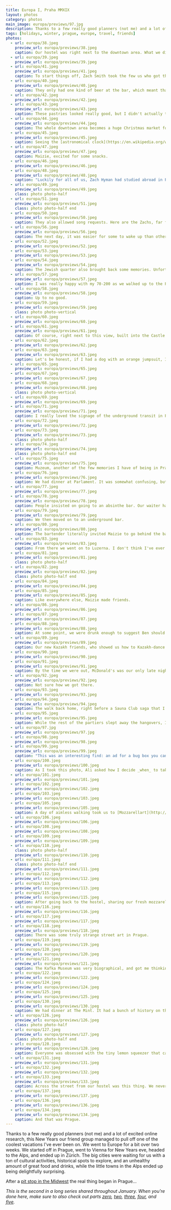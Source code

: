 ```yaml
---
title: Europa I, Praha MMXIX
layout: photos
category: photos
main_image: europa/previews/97.jpg
description: Thanks to a few really good planners (not me) and a lot of excited online research, this New Years our friend group managed to pull off one of the coolest vacations I've ever been on. We went to Europe for a bit over two weeks. We started off in Prague, went to Vienna for New Years eve, headed to the Alps, and ended up in Zürich. The big cities were waiting for us with a ton of cultural activities, historical spots to explore, and an unhealthy amount of great food and drinks, while the little towns in the Alps ended up being delightfully surprising.
tags: [holidays, winter, prague, europe, travel, friends]
photos:
  - url: europa/38.jpeg
    preview_url: europa/previews/38.jpeg
    caption: Our hostel was right next to the downtown area. What we didn't know was that it also happened to be the red light district.
  - url: europa/39.jpeg
    preview_url: europa/previews/39.jpeg
  - url: europa/41.jpeg
    preview_url: europa/previews/41.jpeg
    caption: To start things off, Zach Smith took the few us who got there first to [U Fleků](https://en.wikipedia.org/wiki/U_Flek%C5%AF), one of the oldest breweries in Prague at 500+ years old. This was the second of many accordion players we saw there.
  - url: europa/40.jpeg
    preview_url: europa/previews/40.jpeg
    caption: They only had one kind of beer at the bar, which meant that waiters would walk around with trays full of mugs of beer and [Becherovka](https://en.wikipedia.org/wiki/Becherovka), the local spirit, asking if you wanted a new one and simply taking tabs on a little piece of paper that stayed at the table. I thought by the end of dinner things would look like this, but we didn't have that much.
  - url: europa/42.jpeg
    preview_url: europa/previews/42.jpeg
  - url: europa/43.jpeg
    preview_url: europa/previews/43.jpeg
    caption: These pastries looked really good, but I didn't actually try them.
  - url: europa/44.jpeg
    preview_url: europa/previews/44.jpeg
    caption: The whole downtown area becomes a huge Christmas market for the holidays, petting zoo included.
  - url: europa/45.jpeg
    preview_url: europa/previews/45.jpeg
    caption: Seeing the [astronomical clock](https://en.wikipedia.org/wiki/Prague_astronomical_clock) in Old Prague's Main Square is one of the few memories I have of the time I went to the Czech Republic with my parents in 2001. I remember it being touristy then, but the crowds were pretty insane.
  - url: europa/47.jpeg
    preview_url: europa/previews/47.jpeg
    caption: Maizie, excited for some snacks.
  - url: europa/46.jpeg
    preview_url: europa/previews/46.jpeg
  - url: europa/48.jpeg
    preview_url: europa/previews/48.jpeg
    caption: "Luckily for all of us, Zach Hyman had studied abroad in Prague, and knew how to get us away from the super touristy areas. He insisted that we go to The Pub for its competitive drinking. While we initially shied away from it, it caught on really quickly. It's a really simple concept: you have a tap at your table, and you can serve yourself as much as you want. What's poured from each table is tracked and shown on a monitor, and you compete not just across the room with the other tables, but also the N other locations across the rest of Prague, Czechia, and Europe. Genius."
  - url: europa/49.jpeg
    preview_url: europa/previews/49.jpeg
    class: photo photo-half
  - url: europa/51.jpeg
    preview_url: europa/previews/51.jpeg
    class: photo photo-half end
  - url: europa/50.jpeg
    preview_url: europa/previews/50.jpeg
    caption: They also allowed song requests. Here are the Zachs, far from the shallow.
  - url: europa/56.jpeg
    preview_url: europa/previews/56.jpeg
    caption: The next day, it was easier for some to wake up than others, but we went on an amazing walking tour. Our guide was way overqualified, holding masters degrees in Slavic history/international relations, and doing this between jobs. He was from the US, had married a Czech woman, and was about to start off as the director of some foundation. I asked him for some history book recommendations. Now I have a bunch of Tim Snyder and Simon Winder books on my to-read list.
  - url: europa/52.jpeg
    preview_url: europa/previews/52.jpeg
  - url: europa/53.jpeg
    preview_url: europa/previews/53.jpeg
  - url: europa/54.jpeg
    preview_url: europa/previews/54.jpeg
    caption: The Jewish quarter also brought back some memories. Unfortunately we didn't spend as much time there as I would have liked.
  - url: europa/57.jpeg
    preview_url: europa/previews/57.jpeg
    caption: I was really happy with my 70-200 as we walked up to the Prague Castle.
  - url: europa/58.jpeg
    preview_url: europa/previews/58.jpeg
    caption: Up to no good.
  - url: europa/59.jpeg
    preview_url: europa/previews/59.jpeg
    class: photo photo-vertical
  - url: europa/60.jpeg
    preview_url: europa/previews/60.jpeg
  - url: europa/61.jpeg
    preview_url: europa/previews/61.jpeg
    caption: Of course, right next to this view, built into the Castle wall, and next to the vineyard was a Starbucks. 🤦‍♂️
  - url: europa/62.jpeg
    preview_url: europa/previews/62.jpeg
  - url: europa/63.jpeg
    preview_url: europa/previews/63.jpeg
    caption: Let's be honest, if I had a dog with an orange jumpsuit, I'd also give him a photoshoot.
  - url: europa/65.jpeg
    preview_url: europa/previews/65.jpeg
  - url: europa/67.jpeg
    preview_url: europa/previews/67.jpeg
  - url: europa/68.jpeg
    preview_url: europa/previews/68.jpeg
    class: photo photo-vertical
  - url: europa/69.jpeg
    preview_url: europa/previews/69.jpeg
  - url: europa/71.jpeg
    preview_url: europa/previews/71.jpeg
    caption: I really loved the signage of the underground transit in Prague. It blew my mind that Prague has contactless payments for public transit, while places like San Francisco or New York don’t. Buying a BART ticket is a mess even if you know what you’re doing. I literally bought my metro pass here with Apple Pay in seconds.
  - url: europa/72.jpeg
    preview_url: europa/previews/72.jpeg
  - url: europa/73.jpeg
    preview_url: europa/previews/73.jpeg
    class: photo photo-half
  - url: europa/74.jpeg
    preview_url: europa/previews/74.jpeg
    class: photo photo-half end
  - url: europa/75.jpeg
    preview_url: europa/previews/75.jpeg
    caption: Muzeum, another of the few memories I have of being in Prague as an 8 year old.
  - url: europa/76.jpeg
    preview_url: europa/previews/76.jpeg
    caption: We had dinner at Parlament. It was somewhat confusing, but their dumplings were amazing. Also, not sure what the hell was going on in their ceiling.
  - url: europa/77.jpeg
    preview_url: europa/previews/77.jpeg
  - url: europa/78.jpeg
    preview_url: europa/previews/78.jpeg
    caption: People insisted on going to an absinthe bar. Our waiter had quite a spiel.
  - url: europa/79.jpeg
    preview_url: europa/previews/79.jpeg
    caption: We then moved on to an underground bar.
  - url: europa/80.jpeg
    preview_url: europa/previews/80.jpeg
    caption: The bartender literally invited Maizie to go behind the bar to pick songs to play off of YouTube. It quickly became a Latin dance club. This was indirectly my fault.
  - url: europa/83.jpeg
    preview_url: europa/previews/83.jpeg
    caption: From there we went on to Luzerna. I don't think I've ever seen Zach Hyman this happy before.
  - url: europa/81.jpeg
    preview_url: europa/previews/81.jpeg
    class: photo photo-half
  - url: europa/82.jpeg
    preview_url: europa/previews/82.jpeg
    class: photo photo-half end
  - url: europa/84.jpeg
    preview_url: europa/previews/84.jpeg
  - url: europa/85.jpeg
    preview_url: europa/previews/85.jpeg
    caption: Like everywhere else, Maizie made friends.
  - url: europa/86.jpeg
    preview_url: europa/previews/86.jpeg
  - url: europa/87.jpeg
    preview_url: europa/previews/87.jpeg
  - url: europa/88.jpeg
    preview_url: europa/previews/88.jpeg
    caption: At some point, we were drunk enough to suggest Ben should start curling his mustache.
  - url: europa/89.jpeg
    preview_url: europa/previews/89.jpeg
    caption: Our new Kazakh friends, who showed us how to Kazakh-dance.
  - url: europa/90.jpeg
    preview_url: europa/previews/90.jpeg
  - url: europa/91.jpeg
    preview_url: europa/previews/91.jpeg
    caption: By the time we were out, McDonald's was our only late night food option left. At 4am, I thought it'd be a good idea to take advantage of the fact that in Czech McDonald's you can order beer.
  - url: europa/92.jpeg
    preview_url: europa/previews/92.jpeg
    caption: Not sure how we got there.
  - url: europa/93.jpeg
    preview_url: europa/previews/93.jpeg
  - url: europa/94.jpeg
    preview_url: europa/previews/94.jpeg
    caption: The walk back home, right before a Sauna Club saga that I unfortunately missed and can't recount.
  - url: europa/95.jpeg
    preview_url: europa/previews/95.jpeg
    caption: While the rest of the partiers slept away the hangovers, I woke up early and went to meet Danny and Ali for breakfast and to walk in other neighborhoods. We found it oddly quiet, with businesses closed and very few people walking in the streets. It made us wonder whether non-touristy Prague is super empty all year, or if it was just the holidays' effect.
  - url: europa/97.jpg
    preview_url: europa/previews/97.jpg
  - url: europa/98.jpeg
    preview_url: europa/previews/98.jpeg
  - url: europa/99.jpeg
    preview_url: europa/previews/99.jpeg
    caption: "This was an interesting find: an ad for a bug box you can install in your garden or in a public space to attract and encourage bugs that have lost their natural habitat because of urban development."
  - url: europa/100.jpeg
    preview_url: europa/previews/100.jpeg
    caption: As I took this photo, Ali asked how I decide _when_ to take a photo, or _what_ is a scene worth photographing. I had no idea how to answer. I said something along the lines of “The light. It is pretty.” but couldn’t really be more specific than that.
  - url: europa/101.jpeg
    preview_url: europa/previews/101.jpeg
  - url: europa/102.jpeg
    preview_url: europa/previews/102.jpeg
  - url: europa/103.jpeg
    preview_url: europa/previews/103.jpeg
  - url: europa/105.jpeg
    preview_url: europa/previews/105.jpeg
    caption: A day of aimless walking took us to [Mozzarellart](http://mozzarellart.com/). Marco, the shopkeeper, gave us a lot of tasty samples, and good advice about things to do in Prague. We talked with him for a while, and got to hear about how he ended up there. He said business is much better in Czechia compared to Italy, so he moved here 6 years ago from Puglia. I regret not asking if I could take his portrait.
  - url: europa/106.jpeg
    preview_url: europa/previews/106.jpeg
  - url: europa/108.jpeg
    preview_url: europa/previews/108.jpeg
  - url: europa/109.jpeg
    preview_url: europa/previews/109.jpeg
  - url: europa/110.jpeg
    class: photo photo-half
    preview_url: europa/previews/110.jpeg
  - url: europa/111.jpeg
    class: photo photo-half end
    preview_url: europa/previews/111.jpeg
  - url: europa/112.jpeg
    preview_url: europa/previews/112.jpeg
  - url: europa/113.jpeg
    preview_url: europa/previews/113.jpeg
  - url: europa/115.jpeg
    preview_url: europa/previews/115.jpeg
    caption: After going back to the hostel, sharing our fresh mozzarella and cold cuts with our hungover friends, and all grabbing lunch together, Danny and I walked along the river to the Kafka museum. Everyone else tried to go to the Jewish Museum, but got there as it was closing. Instead, they settled for the Sex Machines Museum.
  - url: europa/116.jpeg
    preview_url: europa/previews/116.jpeg
  - url: europa/117.jpeg
    preview_url: europa/previews/117.jpeg
  - url: europa/118.jpeg
    preview_url: europa/previews/118.jpeg
    caption: There was some truly strange street art in Prague.
  - url: europa/119.jpeg
    preview_url: europa/previews/119.jpeg
  - url: europa/120.jpeg
    preview_url: europa/previews/120.jpeg
  - url: europa/121.jpeg
    preview_url: europa/previews/121.jpeg
    caption: The Kafka Museum was very biographical, and got me thinking about my own identity. They did a good job stretching the little material they had - mostly quotes from his letters, a few of his published works, and some photographs - to paint a complex picture of the author. I didn't know that he was so conflicted about his Jewish identity, nor that he embraced it so much towards the end of his life. They also talked a lot about his works, and while now I have bumped his novels a few spots in my list, I am happy that Danny convinced me to read a few of his short stories ahead of our trip. I really enjoyed [In the Penal Colony](http://johnstoi.web.viu.ca//kafka/inthepenalcolony.htm) and its questioning of moral relativism.
  - url: europa/122.jpeg
    preview_url: europa/previews/122.jpeg
  - url: europa/124.jpeg
    preview_url: europa/previews/124.jpeg
  - url: europa/125.jpeg
    preview_url: europa/previews/125.jpeg
  - url: europa/130.jpeg
    preview_url: europa/previews/130.jpeg
    caption: We had dinner at The Mint. It had a bunch of history on their menus about the old currency used in the city, but while that was interesting, I mostly thought about the ridiculously large portion of pork knuckle in front of me.
  - url: europa/126.jpeg
    preview_url: europa/previews/126.jpeg
    class: photo photo-half
  - url: europa/127.jpeg
    preview_url: europa/previews/127.jpeg
    class: photo photo-half end
  - url: europa/128.jpeg
    preview_url: europa/previews/128.jpeg
    caption: Everyone was obsessed with the tiny lemon squeezer that came with the tea set.
  - url: europa/131.jpeg
    preview_url: europa/previews/131.jpeg
  - url: europa/132.jpeg
    preview_url: europa/previews/132.jpeg
  - url: europa/133.jpeg
    preview_url: europa/previews/133.jpeg
    caption: Across the street from our hostel was this thing. We never figured out what was up with the č's, but it looked like some kind of theater.
  - url: europa/137.jpeg
    preview_url: europa/previews/137.jpeg
  - url: europa/136.jpeg
    preview_url: europa/previews/136.jpeg
  - url: europa/134.jpeg
    preview_url: europa/previews/134.jpeg
    caption: And that was Prague.
---
```


Thanks to a few really good planners (not me) and a lot of excited online research, this New Years our friend group managed to pull off one of the coolest vacations I've ever been on. We went to Europe for a bit over two weeks. We started off in Prague, went to Vienna for New Years eve, headed to the Alps, and ended up in Zürich. The big cities were waiting for us with a ton of cultural activities, historical spots to explore, and an unhealthy amount of great food and drinks, while the little towns in the Alps ended up being delightfully surprising.

After a [pit stop in the Midwest](/photos/2020/01/20/chindy/) the real thing began in Prague...

_This is the second in a long series shared throughout January. When you're done here, make sure to also check out parts [zero](/photos/2020/01/20/chindy/), [two](/photos/2020/01/23/europa-ii/), [three](/photos/2020/01/25/europa-iii/), [four](/photos/2020/01/29/europa-iv), and [five](/photos/2020/01/30/europa-v)._

